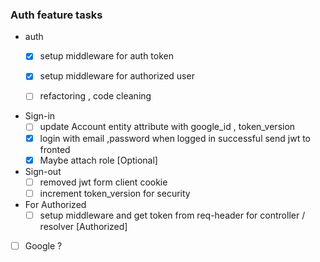 ### Auth feature tasks

- auth
  - [x] setup middleware for auth token
  - [x] setup middleware for authorized user
  - [ ] refactoring , code cleaning


- Sign-in
  - [ ] update Account entity attribute with google_id , token_version
  - [x] login with email ,password when logged in successful send jwt to fronted
  - [x] Maybe attach role [Optional]
  
- Sign-out
  - [ ] removed jwt form client cookie 
  - [ ] increment token_version for security
- For Authorized
  - [ ] setup middleware and get token from req-header for controller / resolver [Authorized]
  
- [ ] Google ?